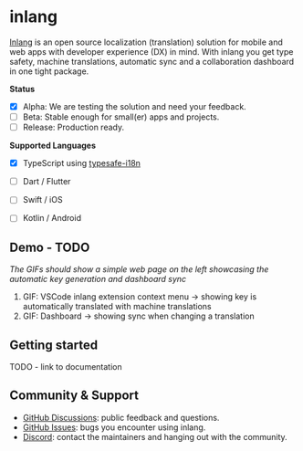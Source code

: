 # inlang

[Inlang](https://www.inlang.dev) is an open source localization (translation) solution for mobile and web apps with developer experience (DX) in mind. With inlang you get type safety, machine translations, automatic sync and a collaboration dashboard in one tight package.

**Status**

- [x] Alpha: We are testing the solution and need your feedback.
- [ ] Beta: Stable enough for small(er) apps and projects.
- [ ] Release: Production ready.

**Supported Languages**
- [x] TypeScript using [typesafe-i18n](https://github.com/ivanhofer/typesafe-i18n)
- [ ] Dart / Flutter
- [ ] Swift / iOS
- [ ] Kotlin / Android


## Demo - TODO

*The GIFs should show a simple web page on the left showcasing the automatic key generation and dashboard sync*

1. GIF: VSCode inlang extension context menu -> showing key is automatically translated with machine translations
2. GIF: Dashboard -> showing sync when changing a translation


## Getting started

TODO - link to documentation


## Community & Support

- [GitHub Discussions](https://github.com/inlang/inlang/discussions): public feedback and questions.
- [GitHub Issues](https://github.com/inlang/inlang/issues): bugs you encounter using inlang.
- [Discord](https://discord.gg/CUkj4fgz5K): contact the maintainers and hanging out with the community.

